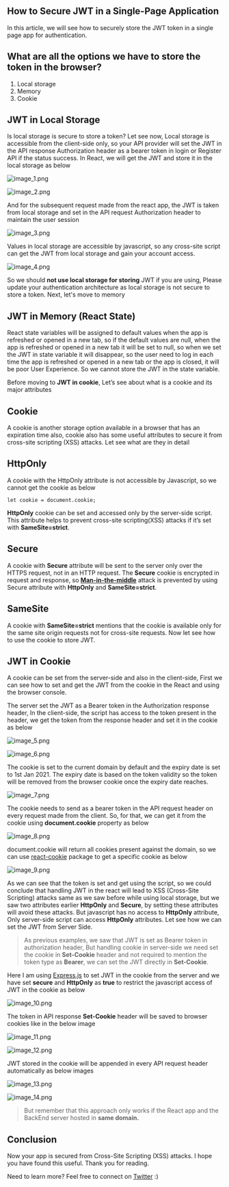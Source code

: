 ## How to Secure JWT in a Single-Page Application

In this article, we will see how to securely store the JWT token in a single page app for authentication.

## What are all the options we have to store the token in the browser?

1. Local storage
2. Memory
3. Cookie

## JWT in Local Storage
Is local storage is secure to store a token? Let see now, Local storage is accessible from the client-side only, so your API provider will set the JWT in the API response Authorization header as a bearer token in login or Register API if the status success. In React, we will get the JWT and store it in the local storage as below


![image_1.png](https://cdn.hashnode.com/res/hashnode/image/upload/v1610201583916/BySZXl1Q-.png)


![image_2.png](https://cdn.hashnode.com/res/hashnode/image/upload/v1610201607785/o-kO4i1HJ.png)

And for the subsequent request made from the react app, the JWT is taken from local storage and set in the API request Authorization header to maintain the user session


![image_3.png](https://cdn.hashnode.com/res/hashnode/image/upload/v1610201616626/-6pHlUeoE.png)

Values in local storage are accessible by javascript, so any cross-site script can get the JWT from local storage and gain your account access.


![image_4.png](https://cdn.hashnode.com/res/hashnode/image/upload/v1610201625400/nMy_EhpMS.png)

So we should **not use local storage for storing** JWT if you are using, Please update your authentication architecture as local storage is not secure to store a token. Next, let's move to memory

## JWT in Memory (React State)
React state variables will be assigned to default values when the app is refreshed or opened in a new tab, so if the default values are null, when the app is refreshed or opened in a new tab it will be set to null, so when we set the JWT in state variable it will disappear, so the user need to log in each time the app is refreshed or opened in a new tab or the app is closed, it will be poor User Experience. So we cannot store the JWT in the state variable.

Before moving to **JWT in cookie**, Let’s see about what is a cookie and its major attributes

##  Cookie
A cookie is another storage option available in a browser that has an expiration time also, cookie also has some useful attributes to secure it from cross-site scripting (XSS) attacks. Let see what are they in detail

## HttpOnly
A cookie with the HttpOnly attribute is not accessible by Javascript, so we cannot get the cookie as below

``` 
let cookie = document.cookie; 
```

**HttpOnly** cookie can be set and accessed only by the server-side script. This attribute helps to prevent cross-site scripting(XSS) attacks if it’s set with **SameSite=strict**.

## Secure
A cookie with **Secure** attribute will be sent to the server only over the HTTPS request, not in an HTTP request. The **Secure** cookie is encrypted in request and response, so **[Man-in-the-middle](https://en.wikipedia.org/wiki/Man-in-the-middle_attack)** attack is prevented by using Secure attribute with **HttpOnly** and **SameSite=strict**.

## SameSite
A cookie with **SameSite=strict** mentions that the cookie is available only for the same site origin requests not for cross-site requests. Now let see how to use the cookie to store JWT.

## JWT in Cookie
A cookie can be set from the server-side and also in the client-side, First we can see how to set and get the JWT from the cookie in the React and using the browser console.

The server set the JWT as a Bearer token in the Authorization response header, In the client-side, the script has access to the token present in the header, we get the token from the response header and set it in the cookie as below


![image_5.png](https://cdn.hashnode.com/res/hashnode/image/upload/v1610201653012/obo0gzlkY.png)


![image_6.png](https://cdn.hashnode.com/res/hashnode/image/upload/v1610201662218/I9lcm_i7i.png)

The cookie is set to the current domain by default and the expiry date is set to 1st Jan 2021. The expiry date is based on the token validity so the token will be removed from the browser cookie once the expiry date reaches.


![image_7.png](https://cdn.hashnode.com/res/hashnode/image/upload/v1610201672163/EBazPMiSL.png)

The cookie needs to send as a bearer token in the API request header on every request made from the client. So, for that, we can get it from the cookie using **document.cookie** property as below


![image_8.png](https://cdn.hashnode.com/res/hashnode/image/upload/v1610201679706/RD0LxcIUd.png)

document.cookie will return all cookies present against the domain, so we can use  [react-cookie](https://github.com/reactivestack/cookies/tree/master/packages/react-cookie)  package to get a specific cookie as below

![image_9.png](https://cdn.hashnode.com/res/hashnode/image/upload/v1610201736323/WwLy9vpn3.png)

As we can see that the token is set and get using the script, so we could conclude that handling JWT in the react will lead to XSS (Cross-Site Scripting) attacks same as we saw before while using local storage, but we saw two attributes earlier **HttpOnly** and **Secure**, by setting these attributes will avoid these attacks. But javascript has no access to **HttpOnly** attribute, Only server-side script can access **HttpOnly** attributes. Let see how we can set the JWT from Server Side.

> As previous examples, we saw that JWT is set as Bearer token in authorization header, But handling cookie in server-side we need set the cookie in **Set-Cookie** header and not required to mention the token type as **Bearer**, we can set the JWT directly in **Set-Cookie**.

Here I am using [Express.js](https://expressjs.com) to set JWT in the cookie from the server and we have set **secure** and **HttpOnly** as **true** to restrict the javascript access of JWT in the cookie as below


![image_10.png](https://cdn.hashnode.com/res/hashnode/image/upload/v1610201767558/mmy3KhwL5.png)

The token in API response **Set-Cookie** header will be saved to browser cookies like in the below image

![image_11.png](https://cdn.hashnode.com/res/hashnode/image/upload/v1610201775244/hjnVvFaA6.png)

![image_12.png](https://cdn.hashnode.com/res/hashnode/image/upload/v1610201802381/mi0YCETcW.png)

JWT stored in the cookie will be appended in every API request header automatically as below images

![image_13.png](https://cdn.hashnode.com/res/hashnode/image/upload/v1610201843110/EhyEAmcZe.png)

![image_14.png](https://cdn.hashnode.com/res/hashnode/image/upload/v1610201851434/fqtg_d22v.png)

> But remember that this approach only works if the React app and the BackEnd server hosted in **same domain.**

## Conclusion

Now your app is secured from Cross-Site Scripting (XSS) attacks. I hope you have found this useful. Thank you for reading.

Need to learn more? Feel free to connect on [Twitter](https://twitter.com/Nilanth) :)